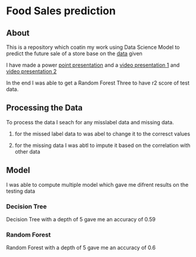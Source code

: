 # Food Sales prediction 

## About

This is a repository which coatin my work using Data Science Model to predict the future sale of a store base on the [data]("Data/sales_predictions.csv") given

I have made a power [point presentation]('presentation/food-prediction_powerpoint.odp') and a [video presentation 1]('presentation/presentation_1.mp4') and [video presentation 2]('presentation/presentation_2.mp4') 

In the end I was able to get a Random Forest Three to have r2 score of test data. 

## Processing the Data

To process the data I seach for any misslabel data and missing data. 

1. for the missed label data to was abel to change it to the corresct values

2. for the missing data I was abtl to impute it based on the correlation with other data 


## Model

I was able to compute multiple model which gave me difrent results on the testing data

### Decision Tree

Decision Tree with a depth of 5 gave me an accuracy of 0.59 

### Random Forest 

Random Forest with a depth of 5 gave me an accuracy of 0.6
 
